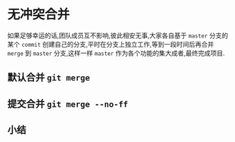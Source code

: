 # 无冲突合并

如果足够幸运的话,团队成员互不影响,彼此相安无事,大家各自基于 `master` 分支的某个 `commit` 创建自己的分支,平时在分支上独立工作,等到一段时间后再合并 `merge` 到 `master` 分支,这样一样 `master` 作为各个功能的集大成者,最终完成项目.

## 默认合并 `git merge`

## 提交合并 `git merge --no-ff`

## 小结


